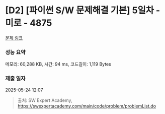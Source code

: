 # [D2] [파이썬 S/W 문제해결 기본] 5일차 - 미로 - 4875 

[문제 링크](https://swexpertacademy.com/main/code/problem/problemDetail.do?contestProbId=AWTQeET6QlADFAVT) 

### 성능 요약

메모리: 60,288 KB, 시간: 94 ms, 코드길이: 1,119 Bytes

### 제출 일자

2025-05-24 12:07



> 출처: SW Expert Academy, https://swexpertacademy.com/main/code/problem/problemList.do